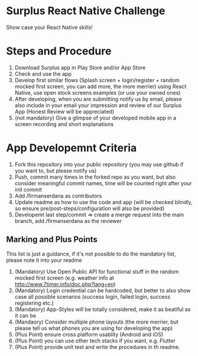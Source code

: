 # Surplus React Native Challenge

Show case your React Native skills!

# Steps and Procedure

1. Download Surplus app in Play Store and/or App Store
2. Check and use the app
3. Develop first similar flows (Splash screen + login/register + random mocked first screen, you can add more, the more merrier) using React Native, use open stock screens examples (or use your owned ones)
4. After developing, when you are submitting notify us by email, please also include in your email your impression and review of our Surplus App (Honest Review will be appreciated)
5. (not mandatory) Give a glimpse of your developed mobile app in a screen recording and short explanations

# App Developemnt Criteria

1. Fork this repository into your public repository (you may use github if you want to, but please notify us)
2. Push, commit many times in the forked repo as you want, but also consider meaningful commit names, time will be counted right after your init commit
3. Add /firmanserdana as contributors
4. Update readme as how to use the code and app (will be checked blindly, so ensure pre/post-steps/configuration will also be provided)
5. Developemt last step/commit => create a merge request into the main branch, add /firmanserdana as the reviewer 

## Marking and Plus Points
This list is just a guidance, if it's not possible to do the mandatory list, please note it into your readme
1. (Mandatory) Use Open Public API for functional stuff in the random mocked first screen (e.g. weather info at http://www.7timer.info/doc.php?lang=en)
2. (Mandatory) Login credential can be hardcoded, but better to also show case all possible scenarios (success login, failed login, success registering etc.)
3. (Mandatory) App-Styles will be totally considered, make it as beatiful as it can be
4. (Mandaory) Consider multiple phone layouts (the more merrier, but please tell us what phones you are using for developing the app)
5. (Plus Point) ensure cross platform usablity (Android and iOS)
6. (Plus Point) you can use other tech stacks if you want, e.g. Flutter
7. (Plus Point) provide unit test and write the procedures in th readme.